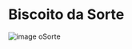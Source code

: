 # Biscoito da Sorte
![image](https://github.com/Wrocha11/BiscoitoSorte/assets/104516263/18a085a7-6920-4832-a1e2-d0f0405c83c1)
oSorte
